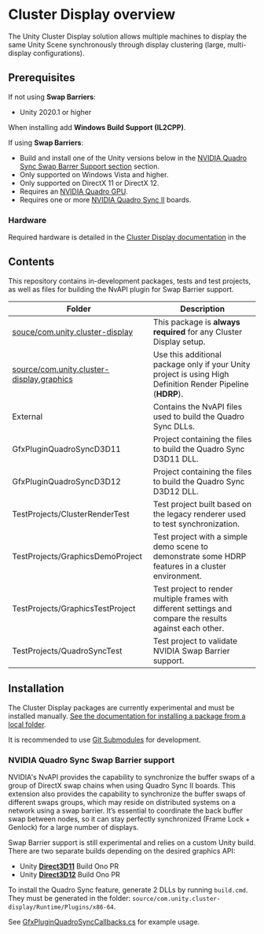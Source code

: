 # Cluster Display overview

The Unity Cluster Display solution allows multiple machines to display the same Unity Scene synchronously through display clustering (large, multi-display configurations).

## Prerequisites

If not using **Swap Barriers**:

* Unity 2020.1 or higher

When installing add **Windows Build Support (IL2CPP)**.

If using **Swap Barriers**:

* Build and install one of the Unity versions below in the [NVIDIA Quadro Sync Swap Barrer Support section](#nvidia-quadro-sync-swap-barrier-support) section.
* Only supported on Windows Vista and higher.
* Only supported on DirectX 11 or DirectX 12.
* Requires an [NVIDIA Quadro GPU](https://www.nvidia.com/en-us/design-visualization/quadro/).
* Requires one or more [NVIDIA Quadro Sync II](https://www.nvidia.com/en-us/design-visualization/solutions/quadro-sync/) boards.

### Hardware
Required hardware is detailed in the [Cluster Display documentation](source/com.unity.cluster-display/Documentation~/index.md) in the 

## Contents

This repository contains in-development packages, tests and test projects, as well as files for building the NvAPI plugin for Swap Barrier support.

| Folder | Description |
|---------|----------------------|
| [souce/com.unity.cluster-display](source/com.unity.cluster-display/Documentation~/index.md) | This package is **always required** for any Cluster Display setup. |
| [source/com.unity.cluster-display.graphics](source/com.unity.cluster-display.graphics/Documentation~/index.md) | Use this additional package only if your Unity project is using High Definition Render Pipeline (**HDRP**). |
| External | Contains the NvAPI files used to build the Quadro Sync DLLs. |
| GfxPluginQuadroSyncD3D11 | Project containing the files to build the Quadro Sync D3D11 DLL. |
| GfxPluginQuadroSyncD3D12 | Project containing the files to build the Quadro Sync D3D12 DLL. |
| TestProjects/ClusterRenderTest | Test project built based on the legacy renderer used to test synchronization. |
| TestProjects/GraphicsDemoProject | Test project with a simple demo scene to demonstrate some HDRP features in a cluster environment. |
| TestProjects/GraphicsTestProject | Test project to render multiple frames with different settings and compare the results against each other. |
| TestProjects/QuadroSyncTest | Test project to validate NVIDIA Swap Barrier support. |

## Installation

The Cluster Display packages are currently experimental and must be installed manually. [See the documentation for installing a package from a local folder](https://docs.unity3d.com/Manual/upm-ui-local.html).

It is recommended to use [Git Submodules](https://git-scm.com/book/en/v2/Git-Tools-Submodules) for development.

### NVIDIA Quadro Sync Swap Barrier support

NVIDIA's NvAPI provides the capability to synchronize the buffer swaps of a group of DirectX swap chains when using Quadro Sync II boards. This extension also provides the capability to synchronize the buffer swaps of different swaps groups, which may reside on distributed systems on a network using a swap barrier. It’s essential to coordinate the back buffer swap between nodes, so it can stay perfectly synchronized (Frame Lock + Genlock) for a large number of displays.

Swap Barrier support is still experimental and relies on a custom Unity build. There are two separate builds depending on the desired graphics API:

* Unity [**Direct3D11**](https://ono.unity3d.com/unity/unity/pull-request/113317/_/feat/quadro-sync-d3d11) Build Ono PR
* Unity [**Direct3D12**](https://ono.unity3d.com/unity/unity/pull-request/113690/_/graphics/expose-plugin-callbacks-swapchain-d3d12) Build Ono PR

To install the Quadro Sync feature, generate 2 DLLs by running `build.cmd`. They must be generated in the folder: `source/com.unity.cluster-display/Runtime/Plugins/x86-64`.

See [GfxPluginQuadroSyncCallbacks.cs](source/com.unity.cluster-display/Runtime/QuadroSync/GfxPluginQuadroSyncCallbacks.cs) for example usage.
